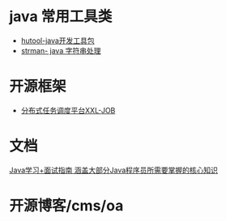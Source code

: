 # java 常用工具类
* [hutool-java开发工具包 ](https://hutool.cn/docs/#/)
* [strman- java 字符串处理 ](https://github.com/javastar920905/strman-java)

# 开源框架
* [分布式任务调度平台XXL-JOB](https://github.com/javastar920905/xxl-job)

# 文档
[Java学习+面试指南 涵盖大部分Java程序员所需要掌握的核心知识](https://github.com/javastar920905/JavaGuide)


# 开源博客/cms/oa

